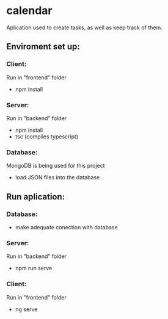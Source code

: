 # calendar
 Aplication used to create tasks, as well as keep track of them.

## Enviroment set up:
### Client: 
Run in "frontend" folder 
- npm install
### Server:
Run in "backend" folder
- npm install
- tsc (compiles typescript)
### Database:
MongoDB is being used for this project
- load JSON files into the database

## Run aplication:
### Database:
- make adequate conection with database
### Server:
Run in "backend" folder
- npm run serve
### Client: 
Run in "frontend" folder 
- ng serve
